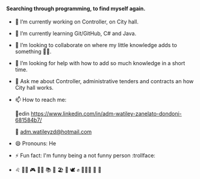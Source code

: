 #### Searching through programming, to find myself again.

- 🔭 I’m currently working on Controller, on City hall.
- 🌱 I’m currently learning Git/GitHub, C# and Java.
- 👯 I’m looking to collaborate on where my little knowledge adds to something :raising_hand_man:.
- 🤔 I’m looking for help with how to add so much knowledge in a short time.
- 💬 Ask me about Controller, administrative tenders and contracts an how City hall works.
- 📫 How to reach me:  

  :link:edin https://www.linkedin.com/in/adm-watiley-zanelato-dondoni-681584b7/  

  :envelope_with_arrow: adm.watileyzd@hotmail.com  

- 😄 Pronouns: He
- ⚡ Fun fact: I'm funny being a not funny person :trollface:
- :leo: :rainbow_flag: :video_game: :man_cook: :books: :wine_glass: :beach_umbrella:
  :cheese: :dove: :fist_raised: :family_man_woman_girl: :motor_scooter: :peanuts: 

<!--
**WZDondoni/WZDondoni** is a ✨ _special_ ✨ repository because its `README.md` (this file) appears on your GitHub profile.

Here are some ideas to get you started:

-->
